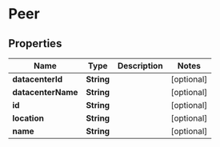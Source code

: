 

# Peer

## Properties

| Name | Type | Description | Notes |
| ------------ | ------------- | ------------- | ------------- |
| **datacenterId** | **String** |  |  [optional] |
| **datacenterName** | **String** |  |  [optional] |
| **id** | **String** |  |  [optional] |
| **location** | **String** |  |  [optional] |
| **name** | **String** |  |  [optional] |


